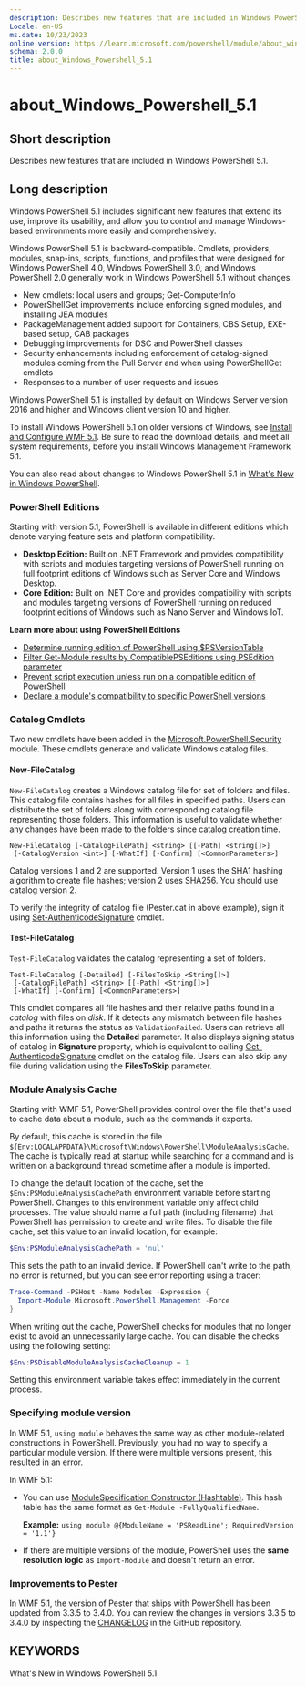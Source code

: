 ```yaml
---
description: Describes new features that are included in Windows PowerShell 5.1.
Locale: en-US
ms.date: 10/23/2023
online version: https://learn.microsoft.com/powershell/module/about_windows_powershell_5.1?view=powershell-5.1&WT.mc_id=ps-gethelp
schema: 2.0.0
title: about_Windows_Powershell_5.1
---
```


# about_Windows_Powershell_5.1

## Short description

Describes new features that are included in Windows PowerShell 5.1.

## Long description

Windows PowerShell 5.1 includes significant new features that extend its use,
improve its usability, and allow you to control and manage Windows-based
environments more easily and comprehensively.

Windows PowerShell 5.1 is backward-compatible. Cmdlets, providers, modules,
snap-ins, scripts, functions, and profiles that were designed for Windows
PowerShell 4.0, Windows PowerShell 3.0, and Windows PowerShell 2.0 generally
work in Windows PowerShell 5.1 without changes.

- New cmdlets: local users and groups; Get-ComputerInfo
- PowerShellGet improvements include enforcing signed modules, and installing
  JEA modules
- PackageManagement added support for Containers, CBS Setup, EXE-based setup,
  CAB packages
- Debugging improvements for DSC and PowerShell classes
- Security enhancements including enforcement of catalog-signed modules coming
  from the Pull Server and when using PowerShellGet cmdlets
- Responses to a number of user requests and issues

Windows PowerShell 5.1 is installed by default on Windows Server version 2016
and higher and Windows client version 10 and higher.

To install Windows PowerShell 5.1 on older versions of Windows, see
[Install and Configure WMF 5.1][09]. Be sure to read the download details, and
meet all system requirements, before you install Windows Management Framework
5.1.

You can also read about changes to Windows PowerShell 5.1 in
[What's New in Windows PowerShell][08].

### PowerShell Editions

Starting with version 5.1, PowerShell is available in different editions which
denote varying feature sets and platform compatibility.

- **Desktop Edition:** Built on .NET Framework and provides compatibility with
  scripts and modules targeting versions of PowerShell running on full footprint
  editions of Windows such as Server Core and Windows Desktop.
- **Core Edition:** Built on .NET Core and provides compatibility with scripts
  and modules targeting versions of PowerShell running on reduced footprint
  editions of Windows such as Nano Server and Windows IoT.

**Learn more about using PowerShell Editions**

- [Determine running edition of PowerShell using $PSVersionTable][04]
- [Filter Get-Module results by CompatiblePSEditions using PSEdition parameter][05]
- [Prevent script execution unless run on a compatible edition of PowerShell][03]
- [Declare a module's compatibility to specific PowerShell versions][02]

### Catalog Cmdlets

Two new cmdlets have been added in the [Microsoft.PowerShell.Security][10]
module. These cmdlets generate and validate Windows catalog files.

#### New-FileCatalog

`New-FileCatalog` creates a Windows catalog file for set of folders and files.
This catalog file contains hashes for all files in specified paths. Users can
distribute the set of folders along with corresponding catalog file
representing those folders. This information is useful to validate whether any
changes have been made to the folders since catalog creation time.

```
New-FileCatalog [-CatalogFilePath] <string> [[-Path] <string[]>]
 [-CatalogVersion <int>] [-WhatIf] [-Confirm] [<CommonParameters>]
```

Catalog versions 1 and 2 are supported. Version 1 uses the SHA1 hashing
algorithm to create file hashes; version 2 uses SHA256. You should use catalog
version 2.

To verify the integrity of catalog file (Pester.cat in above example), sign it
using [Set-AuthenticodeSignature][07] cmdlet.

#### Test-FileCatalog

`Test-FileCatalog` validates the catalog representing a set of folders.

```
Test-FileCatalog [-Detailed] [-FilesToSkip <String[]>]
 [-CatalogFilePath] <String> [[-Path] <String[]>]
 [-WhatIf] [-Confirm] [<CommonParameters>]
```

This cmdlet compares all file hashes and their relative paths found in a
_catalog_ with files on _disk_. If it detects any mismatch between file hashes
and paths it returns the status as `ValidationFailed`. Users can retrieve all
this information using the **Detailed** parameter. It also displays signing
status of catalog in **Signature** property, which is equivalent to calling
[Get-AuthenticodeSignature][06] cmdlet on the catalog file. Users can also skip
any file during validation using the **FilesToSkip** parameter.

### Module Analysis Cache

Starting with WMF 5.1, PowerShell provides control over the file that's used
to cache data about a module, such as the commands it exports.

By default, this cache is stored in the file
`${Env:LOCALAPPDATA}\Microsoft\Windows\PowerShell\ModuleAnalysisCache`. The
cache is typically read at startup while searching for a command and is written
on a background thread sometime after a module is imported.

To change the default location of the cache, set the
`$Env:PSModuleAnalysisCachePath` environment variable before starting
PowerShell. Changes to this environment variable only affect child processes.
The value should name a full path (including filename) that PowerShell has
permission to create and write files. To disable the file cache, set this value
to an invalid location, for example:

```powershell
$Env:PSModuleAnalysisCachePath = 'nul'
```

This sets the path to an invalid device. If PowerShell can't write to the path,
no error is returned, but you can see error reporting using a tracer:

```powershell
Trace-Command -PSHost -Name Modules -Expression {
  Import-Module Microsoft.PowerShell.Management -Force
}
```

When writing out the cache, PowerShell checks for modules that no longer exist
to avoid an unnecessarily large cache. You can disable the checks using the
following setting:

```powershell
$Env:PSDisableModuleAnalysisCacheCleanup = 1
```

Setting this environment variable takes effect immediately in the current
process.

### Specifying module version

In WMF 5.1, `using module` behaves the same way as other module-related
constructions in PowerShell. Previously, you had no way to specify a particular
module version. If there were multiple versions present, this resulted in an
error.

In WMF 5.1:

- You can use [ModuleSpecification Constructor (Hashtable)][01]. This hash
  table has the same format as `Get-Module -FullyQualifiedName`.

  **Example:** `using module @{ModuleName = 'PSReadLine'; RequiredVersion = '1.1'}`

- If there are multiple versions of the module, PowerShell uses the **same
  resolution logic** as `Import-Module` and doesn't return an error.

### Improvements to Pester

In WMF 5.1, the version of Pester that ships with PowerShell has been updated
from 3.3.5 to 3.4.0. You can review the changes in versions 3.3.5 to 3.4.0 by
inspecting the [CHANGELOG][11] in the GitHub repository.

## KEYWORDS

What's New in Windows PowerShell 5.1

<!-- link references -->
[01]: /dotnet/api/microsoft.powershell.commands.modulespecification.-ctor
[02]: /powershell/gallery/concepts/module-psedition-support
[03]: /powershell/gallery/concepts/script-psedition-support
[04]: /powershell/module/microsoft.powershell.core/about/about_automatic_variables
[05]: /powershell/module/microsoft.powershell.core/get-module
[06]: /powershell/module/microsoft.powershell.security/get-authenticodesignature
[07]: /powershell/module/microsoft.powershell.security/set-authenticodesignature
[08]: /powershell/scripting/windows-powershell/whats-new/what-s-new-in-windows-powershell-50
[09]: /powershell/scripting/wmf/setup/install-configure
[10]: /previous-versions/windows/powershell-scripting/hh847877(v=wps.640)
[11]: https://github.com/pester/Pester/blob/main/docs/CHANGELOG.md
